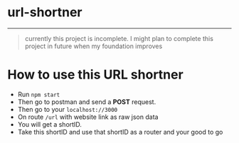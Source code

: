 # url-shortner
***
>currently this project is incomplete. I might plan to complete this project in future when my foundation improves

# How to use this URL shortner

* Run `npm start`
* Then go to postman and send a **POST** request.
* Then go to your `localhost://3000`
* On route `/url` with website link as raw json data
* You will get a shortID.
* Take this shortID and use that shortID as a router and your good to go